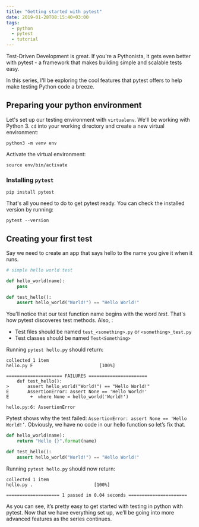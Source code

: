 ```yaml
---
title: "Getting started with pytest"
date: 2019-01-28T08:15:40+03:00
tags:
  - python
  - pytest
  - tutorial
---
```


Test-Driven Development is great. If you're a Pythonista, it gets even better with pytest - a framework that makes building simple and scalable tests easy.

In this series, I'll be exploring the cool features that pytest offers to help make testing Python code a breeze.

<!--more-->

## Preparing your python environment

Let's set up our testing environment with `virtualenv`. We'll be working with Python 3. `cd` into your working directory and create a new virtual environment:

```shell
python3 -m venv env
```

Activate the virtual environment:

```shell
source env/bin/activate
```

### Installing `pytest`

```shell
pip install pytest
```

That's all you need to do to get pytest ready. You can check the installed version by running:

```shell
pytest --version
```

## Creating your first test

Say we need to create an app that says hello to the name you give it when it runs.

```python
# simple hello world test

def hello_world(name):
    pass

def test_hello():
    assert hello_world("World!") == "Hello World!"
```

You'll notice that our test function name begins with the word _test_. That's how pytest discoveres test methods. Also, :

- Test files should be named `test_<something>.py` or `<something>_test.py`
- Test classes should be named `Test<Something>`

Running `pytest hello.py` should return:

```shell
collected 1 item
hello.py F                         [100%]

===================== FAILURES ======================
    def test_hello():
>       assert hello_world("World!") == "Hello World!"
E       AssertionError: assert None == 'Hello World!'
E        +  where None = hello_world('World!')

hello.py:6: AssertionError
```

Pytest shows why the test failed: `AssertionError: assert None == 'Hello World!’`. Obviously, we have no code in our hello function so let’s fix that.

```python
def hello_world(name):
    return "Hello {}".format(name)

def test_hello():
    assert hello_world("World!") == "Hello World!"
```

Running `pytest hello.py` should now return:

```shell
collected 1 item
hello.py .                       [100%]

==================== 1 passed in 0.04 seconds ======================
```

As you can see, it’s pretty easy to get started with testing in python with pytest. Now that we have everything set up, we’ll be going into more advanced features as the series continues.
